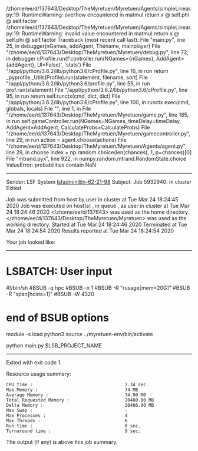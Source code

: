 /zhome/ee/d/137643/Desktop/TheMyretuen/Myretuen/Agents/simpleLinear.py:19: RuntimeWarning: overflow encountered in matmul
  return x @ self.phi @ self.factor
/zhome/ee/d/137643/Desktop/TheMyretuen/Myretuen/Agents/simpleLinear.py:19: RuntimeWarning: invalid value encountered in matmul
  return x @ self.phi @ self.factor
Traceback (most recent call last):
  File "main.py", line 25, in <module>
    debugger(nGames, addAgent, Thename, mainplayer)
  File "/zhome/ee/d/137643/Desktop/TheMyretuen/Myretuen/debug.py", line 72, in debugger
    cProfile.run(f'controller.run(NGames={nGames}, AddAgent={addAgent}, UI=False)', 'stats')
  File "/appl/python/3.6.2/lib/python3.6/cProfile.py", line 16, in run
    return _pyprofile._Utils(Profile).run(statement, filename, sort)
  File "/appl/python/3.6.2/lib/python3.6/profile.py", line 55, in run
    prof.run(statement)
  File "/appl/python/3.6.2/lib/python3.6/cProfile.py", line 95, in run
    return self.runctx(cmd, dict, dict)
  File "/appl/python/3.6.2/lib/python3.6/cProfile.py", line 100, in runctx
    exec(cmd, globals, locals)
  File "<string>", line 1, in <module>
  File "/zhome/ee/d/137643/Desktop/TheMyretuen/Myretuen/game.py", line 185, in run
    self.gameController.run(NGames=NGames, timeDelay=timeDelay, AddAgent=AddAgent, CalculateProbs=CalculateProbs)
  File "/zhome/ee/d/137643/Desktop/TheMyretuen/Myretuen/gamecontroller.py", line 29, in run
    action = agent.choose(actions)
  File "/zhome/ee/d/137643/Desktop/TheMyretuen/Myretuen/Agents/agent.py", line 29, in choose
    index = np.random.choice(len(chances), 1, p=chances)[0]
  File "mtrand.pyx", line 922, in numpy.random.mtrand.RandomState.choice
ValueError: probabilities contain NaN

------------------------------------------------------------
Sender: LSF System <lsfadmin@n-62-21-98>
Subject: Job 5932940: <SimpleLinear2Test-13> in cluster <dcc> Exited

Job <SimpleLinear2Test-13> was submitted from host <n-62-30-5> by user <s183905> in cluster <dcc> at Tue Mar 24 18:24:45 2020
Job was executed on host(s) <n-62-21-98>, in queue <hpc>, as user <s183905> in cluster <dcc> at Tue Mar 24 18:24:46 2020
</zhome/ee/d/137643> was used as the home directory.
</zhome/ee/d/137643/Desktop/TheMyretuen/Myretuen> was used as the working directory.
Started at Tue Mar 24 18:24:46 2020
Terminated at Tue Mar 24 18:24:54 2020
Results reported at Tue Mar 24 18:24:54 2020

Your job looked like:

------------------------------------------------------------
# LSBATCH: User input
#!/bin/sh
#BSUB -q hpc
#BSUB -n 1
#BSUB -R "rusage[mem=20G]"
#BSUB -R "span[hosts=1]"
#BSUB -W 4320
# end of BSUB options

module -s load python3
source ../myretuen-env/bin/activate

python main.py $LSB_PROJECT_NAME


------------------------------------------------------------

Exited with exit code 1.

Resource usage summary:

    CPU time :                                   7.34 sec.
    Max Memory :                                 74 MB
    Average Memory :                             74.00 MB
    Total Requested Memory :                     20480.00 MB
    Delta Memory :                               20406.00 MB
    Max Swap :                                   -
    Max Processes :                              4
    Max Threads :                                6
    Run time :                                   8 sec.
    Turnaround time :                            9 sec.

The output (if any) is above this job summary.

